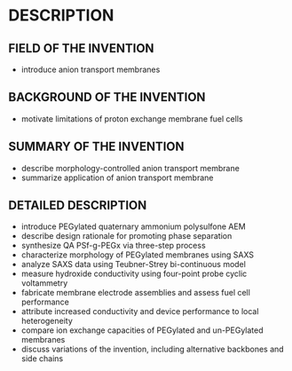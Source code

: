 # DESCRIPTION

## FIELD OF THE INVENTION

- introduce anion transport membranes

## BACKGROUND OF THE INVENTION

- motivate limitations of proton exchange membrane fuel cells

## SUMMARY OF THE INVENTION

- describe morphology-controlled anion transport membrane
- summarize application of anion transport membrane

## DETAILED DESCRIPTION

- introduce PEGylated quaternary ammonium polysulfone AEM
- describe design rationale for promoting phase separation
- synthesize QA PSf-g-PEGx via three-step process
- characterize morphology of PEGylated membranes using SAXS
- analyze SAXS data using Teubner-Strey bi-continuous model
- measure hydroxide conductivity using four-point probe cyclic voltammetry
- fabricate membrane electrode assemblies and assess fuel cell performance
- attribute increased conductivity and device performance to local heterogeneity
- compare ion exchange capacities of PEGylated and un-PEGylated membranes
- discuss variations of the invention, including alternative backbones and side chains

